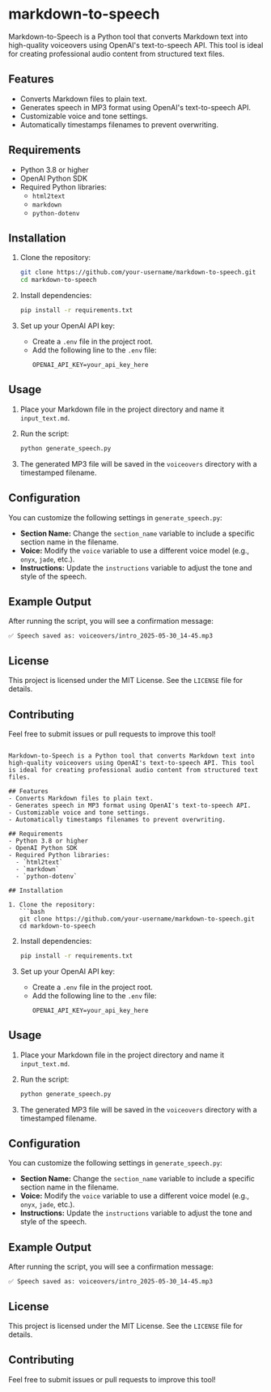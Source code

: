 # markdown-to-speech

Markdown-to-Speech is a Python tool that converts Markdown text into high-quality voiceovers using OpenAI's text-to-speech API. This tool is ideal for creating professional audio content from structured text files.

## Features

- Converts Markdown files to plain text.
- Generates speech in MP3 format using OpenAI's text-to-speech API.
- Customizable voice and tone settings.
- Automatically timestamps filenames to prevent overwriting.

## Requirements

- Python 3.8 or higher
- OpenAI Python SDK
- Required Python libraries:
  - `html2text`
  - `markdown`
  - `python-dotenv`

## Installation

1. Clone the repository:

   ```bash
   git clone https://github.com/your-username/markdown-to-speech.git
   cd markdown-to-speech
   ```

2. Install dependencies:

   ```bash
   pip install -r requirements.txt
   ```

3. Set up your OpenAI API key:
   - Create a `.env` file in the project root.
   - Add the following line to the `.env` file:
     ```plaintext
     OPENAI_API_KEY=your_api_key_here
     ```

## Usage

1. Place your Markdown file in the project directory and name it `input_text.md`.

2. Run the script:

   ```bash
   python generate_speech.py
   ```

3. The generated MP3 file will be saved in the `voiceovers` directory with a timestamped filename.

## Configuration

You can customize the following settings in `generate_speech.py`:

- **Section Name:** Change the `section_name` variable to include a specific section name in the filename.
- **Voice:** Modify the `voice` variable to use a different voice model (e.g., `onyx`, `jade`, etc.).
- **Instructions:** Update the `instructions` variable to adjust the tone and style of the speech.

## Example Output

After running the script, you will see a confirmation message:

```
✅ Speech saved as: voiceovers/intro_2025-05-30_14-45.mp3
```

## License

This project is licensed under the MIT License. See the `LICENSE` file for details.

## Contributing

Feel free to submit issues or pull requests to improve this tool!

````# Markdown-to-Speech

Markdown-to-Speech is a Python tool that converts Markdown text into high-quality voiceovers using OpenAI's text-to-speech API. This tool is ideal for creating professional audio content from structured text files.

## Features
- Converts Markdown files to plain text.
- Generates speech in MP3 format using OpenAI's text-to-speech API.
- Customizable voice and tone settings.
- Automatically timestamps filenames to prevent overwriting.

## Requirements
- Python 3.8 or higher
- OpenAI Python SDK
- Required Python libraries:
  - `html2text`
  - `markdown`
  - `python-dotenv`

## Installation

1. Clone the repository:
   ```bash
   git clone https://github.com/your-username/markdown-to-speech.git
   cd markdown-to-speech
````

2. Install dependencies:

   ```bash
   pip install -r requirements.txt
   ```

3. Set up your OpenAI API key:
   - Create a `.env` file in the project root.
   - Add the following line to the `.env` file:
     ```plaintext
     OPENAI_API_KEY=your_api_key_here
     ```

## Usage

1. Place your Markdown file in the project directory and name it `input_text.md`.

2. Run the script:

   ```bash
   python generate_speech.py
   ```

3. The generated MP3 file will be saved in the `voiceovers` directory with a timestamped filename.

## Configuration

You can customize the following settings in `generate_speech.py`:

- **Section Name:** Change the `section_name` variable to include a specific section name in the filename.
- **Voice:** Modify the `voice` variable to use a different voice model (e.g., `onyx`, `jade`, etc.).
- **Instructions:** Update the `instructions` variable to adjust the tone and style of the speech.

## Example Output

After running the script, you will see a confirmation message:

```
✅ Speech saved as: voiceovers/intro_2025-05-30_14-45.mp3
```

## License

This project is licensed under the MIT License. See the `LICENSE` file for details.

## Contributing

Feel free to submit issues or pull requests to improve this tool!
